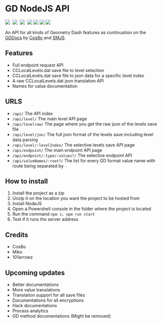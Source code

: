 # GD NodeJS API

[![](https://img.shields.io/badge/License-MIT-yellow.svg)](https://opensource.org/licenses/MIT)‌‌ ‌
[![](https://img.shields.io/badge/Version-0.2.0-brightgreen.svg)](https://github.com/SMJSGaming/GD-NodeJS-API/blob/master/package.json#L3) ‌
![](https://img.shields.io/badge/Progress-20%25-blue.svg) ‌
[![](https://img.shields.io/badge/NPM_Version-6.13.6-e21515.svg?logo=NPM)](https://www.npmjs.com/)‌‌ ‌
[![](https://img.shields.io/badge/Node_Version-13.7.0-026E00.svg?logo=Node.js)](https://nodejs.org/en/)‌‌ ‌
[![](https://img.shields.io/badge/Donations-Paypal-1546A0.svg?logo=PayPal)](https://www.paypal.me/smjsgaming)‌‌ ‌
[![](https://img.shields.io/badge/Discord-Support-7289DA.svg?logo=Discord)](https://discord.gg/RRgWMyt)‌‌ ‌

An API for all kinds of Geometry Dash features as continuation on the [GDDocs](https://github.com/SMJSGaming/GDDocs) by [Cos8o](https://github.com/Cos8o) and [SMJS](https://github.com/SMJSGaming).


## Features

* Full endpoint request API
* CCLocalLevels.dat save file to level selection
* CCLocalLevels.dat save file to json data for a specific level index
* A raw CCLocalLevels.dat json translation API
* Names for value documentation


## URLS

* `/api/` The API index
* `/api/level/` The main level API page
* `/api/levelraw/` The page where you get the raw json of the levels save file
* `/api/level/jon/` The full json format of the levels save including level data parsing
* `/api/level/:levelIndex/` The selective levels save API page
* `/api/endpoint/` The main endpoint API page
* `/api/endpoint/:type/:values?/` The selective endpoint API
* `/api/valueNames/:root?/` The list for every GD format value name with route being separated by `-`


## How to install

1. Install the project as a zip
2. Unzip it on the location you want the project to be hosted from
3. Install NodeJS
4. Open a Powershell console in the folder where the project is located
5. Run the command `npm i; npm run start`
6. Test if it runs the server address


## Credits

* Cos8o
* Miko
* 101arrowz


## Upcoming updates

* Better documentations
* More value translations
* Translation support for all save files
* Documentations for all encryptions
* Hack documentations
* Process analytics
* GD method documentations (Might be removed)